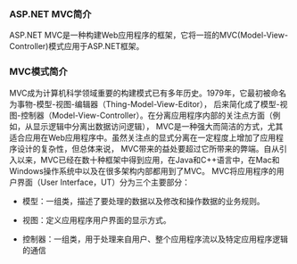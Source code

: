 ### ASP.NET MVC简介
ASP.NET MVC是一种构建Web应用程序的框架，它将一班的MVC(Model-View-Controller)模式应用于ASP.NET框架。 

### MVC模式简介 

  MVC成为计算机科学领域重要的构建模式已有多年历史。1979年，它最初被命名为事物-模型-视图-编辑器（Thing-Model-View-Editor），
后来简化成了模型-视图-控制器（Model-View-Controller）。在分离应用程序内部的关注点方面（例如，从显示逻辑中分离出数据访问逻辑），
MVC是一种强大而简洁的方式，尤其适合应用在Web应用程序中。虽然关注点的显式分离在一定程度上增加了应用程序设计的复杂性，但总体来说，
MVC带来的益处要超过它所带来的弊端。自从引入以来，MVC已经在数十种框架中得到应用，在Java和C++语言中，在Mac和Windows操作系统中以及在很多架构内部都用到了MVC。
MVC将应用程序的用户界面（User Interface，UT）分为三个主要部分：  

* 模型：一组类，描述了要处理的数据以及修改和操作数据的业务规则。

* 视图：定义应用程序用户界面的显示方式。

* 控制器：一组类，用于处理来自用户、整个应用程序流以及特定应用程序逻辑的通信
